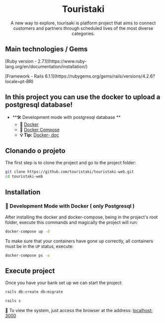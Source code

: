 <h1 align="center">
  Touristaki
</h1>
<p align="center">A new way to explore, tourisaki is platform project that aims to connect customers and partners through scheduled lives of the most diverse categories.</p>

## Main technologies / Gems

<p> [Ruby version - 2.7.1](https://www.ruby-lang.org/en/documentation/installation/) </p>
<p> [Framework - Rails 6.1.1](https://rubygems.org/gems/rails/versions/4.2.6?locale=pt-BR) </p>

## In this project you can use the docker to upload a postgresql database!

- **🛠 Development mode with postgresql database  **
    - 🐳 [Docker](https://docs.docker.com/engine/installation/)
    - 🐳 [Docker Compose](https://docs.docker.com/compose/) 
    - **💡 Tip:** [Docker- doc](https://docs.docker.com/)

## Clonando o projeto

The first step is to clone the project and go to the project folder:

```sh
git clone https://github.com/touristaki/touristaki-web.git
cd touristaki-web
```

## Installation

### 🐳 Development Mode with Docker ( **only Postgresql** )


After installing the docker and docker-compose, being in the project's root folder, execute this commands and magically the project will run:

```sh
docker-compose up -d
```

To make sure that your containers have gone up correctly, all containers must be in the `UP` status, execute:

```sh
docker-compose ps -a
```

## Execute project

Once you have your bank set up we can start the project:

```sh
rails db:create db:migrate
```

```sh
rails s
```

🚀 To view the system, just access the browser at the address: [localhost: 3000](localhost:3000)